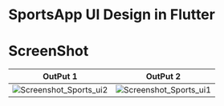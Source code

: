 # SportsApp UI Design in Flutter

# ScreenShot

| OutPut 1      | OutPut 2      |
|------------|-------------|
|![Screenshot_Sports_ui2](https://user-images.githubusercontent.com/83568913/211206032-82cc3e72-73f9-4b62-98bf-197736d3d3eb.jpg)|![Screenshot_Sports_ui1](https://user-images.githubusercontent.com/83568913/211206024-f8242e2a-8cac-4324-bcca-c65fe55651b9.jpg)|


